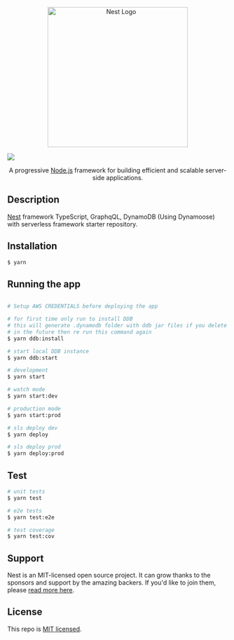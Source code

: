 <p align="center">
  <a href="http://nestjs.com/" target="blank"><img src="https://nestjs.com/img/logo_text.svg" width="320" alt="Nest Logo" /></a>
</p>

![](https://img.shields.io/endpoint?url=https://api.keyvalue.xyz/5ee49491/coverage)

<p align="center">A progressive <a href="http://nodejs.org" target="_blank">Node.js</a> framework for building efficient and scalable server-side applications.</p>
    
## Description

[Nest](https://github.com/nestjs/nest) framework TypeScript, GraphqQL, DynamoDB (Using Dynamoose) with serverless framework starter repository. 

## Installation

```bash
$ yarn
```

## Running the app

```bash

# Setup AWS CREDENTIALS before deploying the app

# for first time only run to install DDB
# this will generate .dynamodb folder with ddb jar files if you delete this folder
# in the future then re run this command again
$ yarn ddb:install

# start local DDB instance
$ yarn ddb:start

# development
$ yarn start

# watch mode
$ yarn start:dev

# production mode
$ yarn start:prod

# sls deploy dev
$ yarn deploy

# sls deploy prod
$ yarn deploy:prod
```

## Test

```bash
# unit tests
$ yarn test

# e2e tests
$ yarn test:e2e

# test coverage
$ yarn test:cov
```

## Support

Nest is an MIT-licensed open source project. It can grow thanks to the sponsors and support by the amazing backers. If you'd like to join them, please [read more here](https://docs.nestjs.com/support).

## License

This repo is [MIT licensed](LICENSE).

